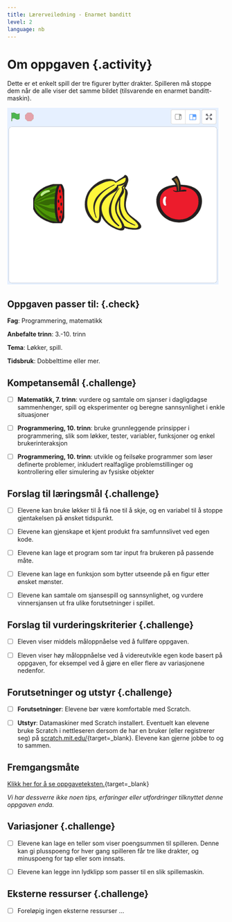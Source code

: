 ```yaml
---
title: Lærerveiledning - Enarmet banditt
level: 2
language: nb
---
```



# Om oppgaven {.activity}

Dette er et enkelt spill der tre figurer bytter drakter. Spilleren må stoppe dem
når de alle viser det samme bildet (tilsvarende en enarmet banditt-maskin).

![Bilde av to dinosaurer og en banan](enarmet_banditt.png)

## Oppgaven passer til: {.check}

 __Fag__: Programmering, matematikk
 
__Anbefalte trinn__: 3.-10. trinn

__Tema__: Løkker, spill.

__Tidsbruk__: Dobbelttime eller mer.

## Kompetansemål {.challenge}

- [ ]  __Matematikk, 7. trinn__: vurdere og samtale om sjanser i dagligdagse
       sammenhenger, spill og eksperimenter og beregne sannsynlighet i enkle
       situasjoner

- [ ]  __Programmering, 10. trinn__: bruke grunnleggende prinsipper i
       programmering, slik som løkker, tester, variabler, funksjoner og enkel
       brukerinteraksjon

- [ ]  __Programmering, 10. trinn__: utvikle og feilsøke programmer som løser
       definerte problemer, inkludert realfaglige problemstillinger og
       kontrollering eller simulering av fysiske objekter

## Forslag til læringsmål {.challenge}

- [ ] Elevene kan bruke løkker til å få noe til å skje, og en variabel til å
      stoppe gjentakelsen på ønsket tidspunkt.

- [ ] Elevene kan gjenskape et kjent produkt fra samfunnslivet ved egen kode.

- [ ] Elevene kan lage et program som tar input fra brukeren på passende måte.

- [ ] Elevene kan lage en funksjon som bytter utseende på en figur etter ønsket
      mønster.

- [ ] Elevene kan samtale om sjansespill og sannsynlighet, og vurdere
      vinnersjansen ut fra ulike forutsetninger i spillet.

## Forslag til vurderingskriterier {.challenge}

- [ ] Eleven viser middels måloppnåelse ved å fullføre oppgaven.

- [ ] Eleven viser høy måloppnåelse ved å videreutvikle egen kode basert på oppgaven, for eksempel ved å gjøre en eller flere av variasjonene nedenfor.

## Forutsetninger og utstyr {.challenge}

- [ ]  __Forutsetninger__: Elevene bør være komfortable med Scratch.

- [ ] __Utstyr__: Datamaskiner med Scratch installert. Eventuelt kan elevene
      bruke Scratch i nettleseren dersom de har en bruker (eller registrerer
      seg) på [scratch.mit.edu/](http://scratch.mit.edu/){target=_blank}.
      Elevene kan gjerne jobbe to og to sammen.

## Fremgangsmåte
[Klikk her for å se
oppgaveteksten.](../enarmet_banditt/enarmet_banditt.html){target=_blank}

_Vi har dessverre ikke noen tips, erfaringer eller utfordringer tilknyttet denne
oppgaven enda._

## Variasjoner {.challenge}

- [ ]  Elevene kan lage en teller som viser poengsummen til spilleren. Denne kan
       gi plusspoeng for hver gang spilleren får tre like drakter, og minuspoeng
       for tap eller som innsats.

- [ ]  Elevene kan legge inn lydklipp som passer til en slik spillemaskin.

## Eksterne ressurser {.challenge}

- [ ] Foreløpig ingen eksterne ressurser ...
